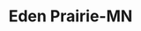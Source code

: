 ---
title: Eden Prairie-MN
slug: eden-prairie-mn
f_state:
- cms/state/minnesota.md
f_locations:
- cms/payday-loan/cummins-allison-corporation-15577.md
- cms/payday-loan/tcf-bank---cub-foods-branch-offices-eden-prairie-27124.md
- cms/payday-loan/tcf-bank---metro-area-branch-offices-branch-offices-eden-prair-27139.md
updated-on: '2024-05-30T13:41:28.615Z'
created-on: '2024-05-30T13:41:28.615Z'
published-on: '2024-05-30T13:54:32.469Z'
f_city: Eden Prairie
layout: '[city].html'
tags: city
---